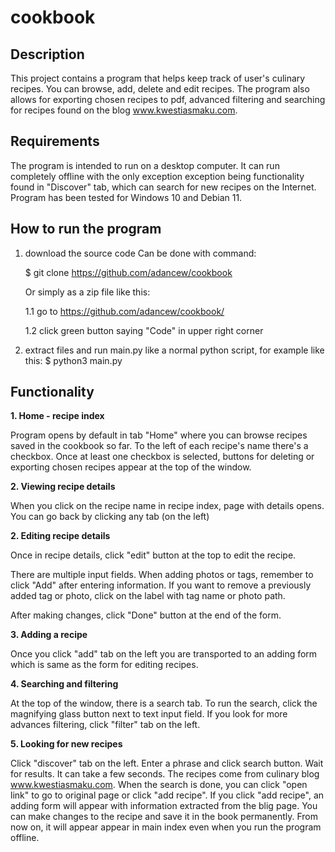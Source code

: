 # cookbook
## Description
This project contains a program that helps keep track of user's culinary recipes. You can browse, add, delete and edit recipes. The program also allows for exporting chosen recipes to pdf, advanced filtering and searching for recipes found on the blog www.kwestiasmaku.com.
## Requirements
The program is intended to run on a desktop computer. 
It can run completely offline with the only exception exception being functionality found in "Discover" tab, which can search for new recipes on the Internet.
Program has been tested for Windows 10 and Debian 11.
## How to run the program
1. download the source code
   Can be done with command:
   
   $ git clone https://github.com/adancew/cookbook

   Or simply as a zip file like this:

   1.1 go to https://github.com/adancew/cookbook/

   1.2 click green button saying "Code" in upper right corner
3. extract files and run main.py like a normal python script, for example like this:
   $ python3 main.py
## Functionality   
<b>1. Home - recipe index</b>

Program opens by default in tab "Home" where you can browse recipes saved in the cookbook so far.
To the left of each recipe's name there's a checkbox. Once at least one checkbox is selected, buttons for deleting or exporting chosen recipes appear at the top of the window.

<b>2. Viewing recipe details</b>

When you click on the recipe name in recipe index, page with details opens. 
You can go back by clicking any tab (on the left)

<b>2. Editing recipe details</b>

Once in recipe details, click "edit" button at the top to edit the recipe. 

There are multiple input fields. When adding photos or tags, remember to click "Add" after entering information. If you want to remove a previously added tag or photo, click on the label with tag name or photo path.

After making changes, click "Done" button at the end of the form.

<b>3. Adding a recipe</b>

Once you click "add" tab on the left you are transported to an adding form which is same as the form for editing recipes.

<b>4. Searching and filtering</b>

At the top of the window, there is a search tab. To run the search, click the magnifying glass button next to text input field.
If you look for more advances filtering, click "filter" tab on the left.

<b>5. Looking for new recipes</b>

Click "discover" tab on the left. Enter a phrase and click search button. Wait for results. It can take a few seconds. The recipes come from culinary blog www.kwestiasmaku.com. When the search is done, you can click "open link" to go to original page or click "add recipe". If you click "add recipe", an adding form will appear with information extracted from the blig page. You can make changes to the recipe and save it in the book permanently. From now on, it will appear appear in main index even when you run the program offline.


